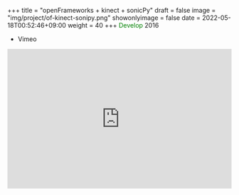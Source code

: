 +++
title = "openFrameworks + kinect + sonicPy"
draft = false
image = "img/project/of-kinect-sonipy.png"
showonlyimage = false
date = 2022-05-18T00:52:46+09:00
weight = 40
+++
<span style="color: green; ">Develop</span> 2016  

<!--more-->
- Vimeo
<div style="padding:62.5% 0 0 0;position:relative;"><iframe src="https://player.vimeo.com/video/256547235?h=6ae1975400&amp;badge=0&amp;autopause=0&amp;player_id=0&amp;app_id=58479" frameborder="0" allow="autoplay; fullscreen; picture-in-picture" allowfullscreen style="position:absolute;top:0;left:0;width:100%;height:100%;" title="openFrameworks and Kinect and sonicPi"></iframe></div><script src="https://player.vimeo.com/api/player.js"></script>